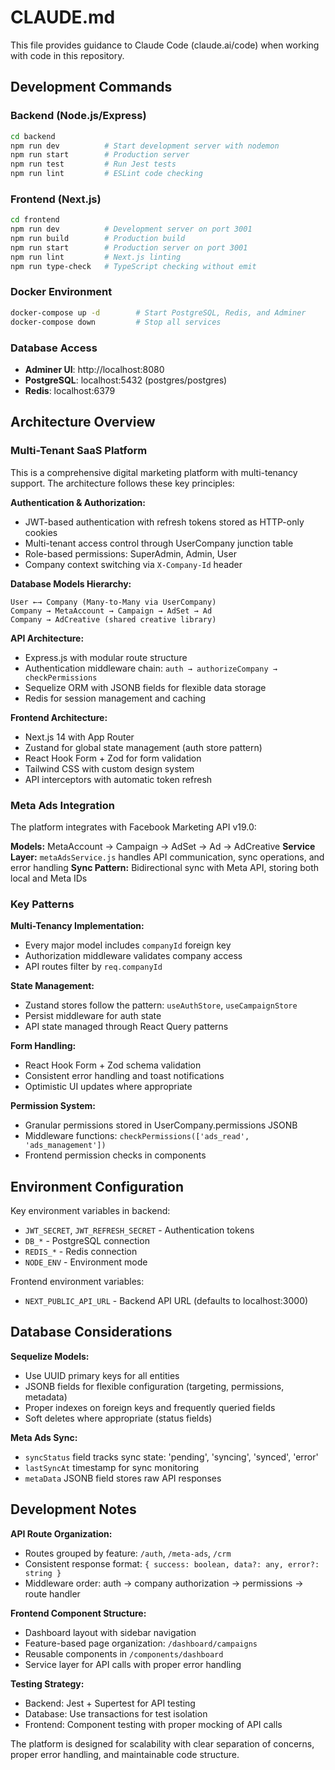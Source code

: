 # CLAUDE.md

This file provides guidance to Claude Code (claude.ai/code) when working with code in this repository.

## Development Commands

### Backend (Node.js/Express)
```bash
cd backend
npm run dev          # Start development server with nodemon
npm run start        # Production server
npm run test         # Run Jest tests
npm run lint         # ESLint code checking
```

### Frontend (Next.js)
```bash
cd frontend
npm run dev          # Development server on port 3001
npm run build        # Production build
npm run start        # Production server on port 3001
npm run lint         # Next.js linting
npm run type-check   # TypeScript checking without emit
```

### Docker Environment
```bash
docker-compose up -d        # Start PostgreSQL, Redis, and Adminer
docker-compose down         # Stop all services
```

### Database Access
- **Adminer UI**: http://localhost:8080
- **PostgreSQL**: localhost:5432 (postgres/postgres)
- **Redis**: localhost:6379

## Architecture Overview

### Multi-Tenant SaaS Platform
This is a comprehensive digital marketing platform with multi-tenancy support. The architecture follows these key principles:

**Authentication & Authorization:**
- JWT-based authentication with refresh tokens stored as HTTP-only cookies
- Multi-tenant access control through UserCompany junction table
- Role-based permissions: SuperAdmin, Admin, User
- Company context switching via `X-Company-Id` header

**Database Models Hierarchy:**
```
User ←→ Company (Many-to-Many via UserCompany)
Company → MetaAccount → Campaign → AdSet → Ad
Company → AdCreative (shared creative library)
```

**API Architecture:**
- Express.js with modular route structure
- Authentication middleware chain: `auth → authorizeCompany → checkPermissions`
- Sequelize ORM with JSONB fields for flexible data storage
- Redis for session management and caching

**Frontend Architecture:**
- Next.js 14 with App Router
- Zustand for global state management (auth store pattern)
- React Hook Form + Zod for form validation
- Tailwind CSS with custom design system
- API interceptors with automatic token refresh

### Meta Ads Integration
The platform integrates with Facebook Marketing API v19.0:

**Models:** MetaAccount → Campaign → AdSet → Ad → AdCreative
**Service Layer:** `metaAdsService.js` handles API communication, sync operations, and error handling
**Sync Pattern:** Bidirectional sync with Meta API, storing both local and Meta IDs

### Key Patterns

**Multi-Tenancy Implementation:**
- Every major model includes `companyId` foreign key
- Authorization middleware validates company access
- API routes filter by `req.companyId`

**State Management:**
- Zustand stores follow the pattern: `useAuthStore`, `useCampaignStore`
- Persist middleware for auth state
- API state managed through React Query patterns

**Form Handling:**
- React Hook Form + Zod schema validation
- Consistent error handling and toast notifications
- Optimistic UI updates where appropriate

**Permission System:**
- Granular permissions stored in UserCompany.permissions JSONB
- Middleware functions: `checkPermissions(['ads_read', 'ads_management'])`
- Frontend permission checks in components

## Environment Configuration

Key environment variables in backend:
- `JWT_SECRET`, `JWT_REFRESH_SECRET` - Authentication tokens
- `DB_*` - PostgreSQL connection
- `REDIS_*` - Redis connection
- `NODE_ENV` - Environment mode

Frontend environment variables:
- `NEXT_PUBLIC_API_URL` - Backend API URL (defaults to localhost:3000)

## Database Considerations

**Sequelize Models:**
- Use UUID primary keys for all entities
- JSONB fields for flexible configuration (targeting, permissions, metadata)
- Proper indexes on foreign keys and frequently queried fields
- Soft deletes where appropriate (status fields)

**Meta Ads Sync:**
- `syncStatus` field tracks sync state: 'pending', 'syncing', 'synced', 'error'
- `lastSyncAt` timestamp for sync monitoring
- `metaData` JSONB field stores raw API responses

## Development Notes

**API Route Organization:**
- Routes grouped by feature: `/auth`, `/meta-ads`, `/crm`
- Consistent response format: `{ success: boolean, data?: any, error?: string }`
- Middleware order: auth → company authorization → permissions → route handler

**Frontend Component Structure:**
- Dashboard layout with sidebar navigation
- Feature-based page organization: `/dashboard/campaigns`
- Reusable components in `/components/dashboard`
- Service layer for API calls with proper error handling

**Testing Strategy:**
- Backend: Jest + Supertest for API testing
- Database: Use transactions for test isolation
- Frontend: Component testing with proper mocking of API calls

The platform is designed for scalability with clear separation of concerns, proper error handling, and maintainable code structure.